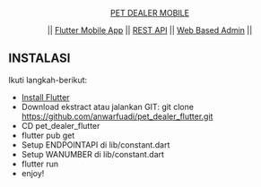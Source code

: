 <p align="center"><a href="https://alila.id" target="_blank">PET DEALER MOBILE</a></p>

<p align="center"> ||
<a href="https://github.com/anwarfuadi/pet_dealer_flutter.git">Flutter Mobile App</a> ||
<a href="https://github.com/anwarfuadi/pet_dealer_web.git">REST API</a> ||
<a href="https://github.com/anwarfuadi/pet_dealer_web.git">Web Based Admin</a> ||
</p>

## INSTALASI

Ikuti langkah-berikut:

- [Install Flutter](https://docs.flutter.dev/get-started/install)
- Download ekstract atau jalankan GIT: git clone https://github.com/anwarfuadi/pet_dealer_flutter.git
- CD pet_dealer_flutter
- flutter pub get
- Setup ENDPOINTAPI di lib/constant.dart
- Setup WANUMBER di lib/constant.dart
- flutter run
- enjoy!
